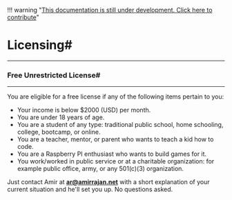 !!! warning "[This documentation is still under development. Click here to contribute](https://github.com/ZMonk91/DragonRuby-Docs)"
# Licensing#
---

### Free Unrestricted License#
---

You are eligible for a free license if any of the following items pertain to you:

- Your income is below $2000 (USD) per month.
- You are under 18 years of age.
- You are a student of any type: traditional public school, home schooling, college, bootcamp, or online.
- You are a teacher, mentor, or parent who wants to teach a kid how to code.
- You are a Raspberry PI enthusiast who wants to build games for it.
- You work/worked in public service or at a charitable organization: for example public office, army, or any 501(c)(3) organization.

Just contact Amir at **ar@amirrajan.net** with a short explanation of your current situation and he'll set you up. No questions asked.  